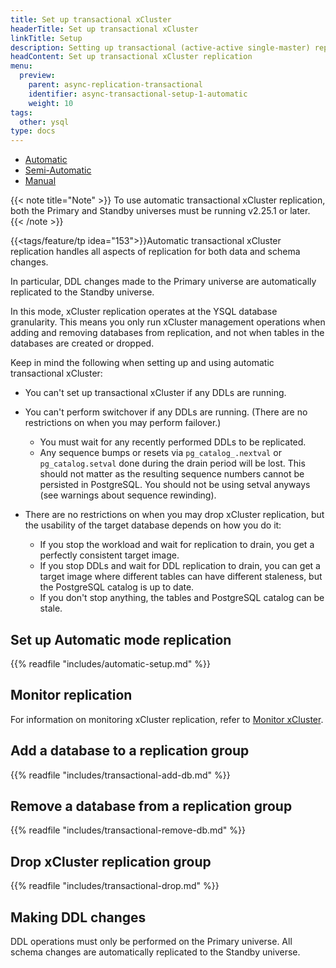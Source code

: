 ```yaml
---
title: Set up transactional xCluster
headerTitle: Set up transactional xCluster
linkTitle: Setup
description: Setting up transactional (active-active single-master) replication between two YB universes
headContent: Set up transactional xCluster replication
menu:
  preview:
    parent: async-replication-transactional
    identifier: async-transactional-setup-1-automatic
    weight: 10
tags:
  other: ysql
type: docs
---
```



<ul class="nav nav-tabs-alt nav-tabs-yb">
  <li >
    <a href="../async-transactional-setup-automatic/" class="nav-link active">
      Automatic
    </a>
  </li>
  <li >
    <a href="../async-transactional-setup-semi-automatic/" class="nav-link">
      Semi-Automatic
    </a>
  </li>
  <li >
    <a href="../async-transactional-setup-manual/" class="nav-link">
      Manual
    </a>
  </li>
</ul>

{{< note title="Note" >}}
To use automatic transactional xCluster replication, both the Primary and Standby universes must be running v2.25.1 or later.
{{< /note >}}

{{<tags/feature/tp idea="153">}}Automatic transactional xCluster replication handles all aspects of replication for both data and schema changes.

In particular, DDL changes made to the Primary universe are automatically replicated to the Standby universe.

In this mode, xCluster replication operates at the YSQL database granularity. This means you only run xCluster management operations when adding and removing databases from replication, and not when tables in the databases are created or dropped.

Keep in mind the following when setting up and using automatic transactional xCluster:

- You can't set up transactional xCluster if any DDLs are running.
- You can't perform switchover if any DDLs are running. (There are no restrictions on when you may perform failover.)
  - You must wait for any recently performed DDLs to be replicated.
  - Any sequence bumps or resets via `pg_catalog_.nextval` or `pg_catalog.setval` done during the drain period will be lost. This should not matter as the resulting sequence numbers cannot be persisted in PostgreSQL. You should not be using setval anyways (see warnings about sequence rewinding).

- There are no restrictions on when you may drop xCluster replication, but the usability of the target database depends on how you do it:
  - If you stop the workload and wait for replication to drain, you get a perfectly consistent target image.
  - If you stop DDLs and wait for DDL replication to drain, you can get a target image where different tables can have different staleness, but the PostgreSQL catalog is up to date.
  - If you don't stop anything, the tables and PostgreSQL catalog can be stale.

## Set up Automatic mode replication

{{% readfile "includes/automatic-setup.md" %}}

## Monitor replication

For information on monitoring xCluster replication, refer to [Monitor xCluster](../../../../launch-and-manage/monitor-and-alert/xcluster-monitor/).

## Add a database to a replication group

{{% readfile "includes/transactional-add-db.md" %}}

## Remove a database from a replication group

{{% readfile "includes/transactional-remove-db.md" %}}

## Drop xCluster replication group

{{% readfile "includes/transactional-drop.md" %}}

## Making DDL changes

DDL operations must only be performed on the Primary universe. All schema changes are automatically replicated to the Standby universe.
